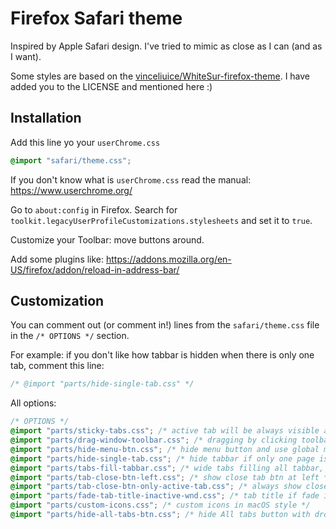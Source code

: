 # Firefox Safari theme

Inspired by Apple Safari design. I've tried to mimic as close as I can (and as I want).

Some styles are based on the [vinceliuice/WhiteSur-firefox-theme](https://github.com/vinceliuice/WhiteSur-firefox-theme/). 
I have added you to the LICENSE and mentioned here :)

## Installation
Add this line yo your `userChrome.css`
```css
@import "safari/theme.css";
```

If you don't know what is `userChrome.css` read the manual: https://www.userchrome.org/

Go to `about:config` in Firefox.
Search for `toolkit.legacyUserProfileCustomizations.stylesheets` and set it to `true`.

Customize your Toolbar: move buttons around.

Add some plugins like: https://addons.mozilla.org/en-US/firefox/addon/reload-in-address-bar/

## Customization

You can comment out (or comment in!) lines from the `safari/theme.css` file in the `/* OPTIONS */` section.

For example: if you don't like how tabbar is hidden when there is only one tab, comment this line:
```css
/* @import "parts/hide-single-tab.css" */
```
All options:
```css
/* OPTIONS */
@import "parts/sticky-tabs.css"; /* active tab will be always visible at the edge of the window  */
@import "parts/drag-window-toolbar.css"; /* dragging by clicking toolbar */
@import "parts/hide-menu-btn.css"; /* hide menu button and use global menu instead */
@import "parts/hide-single-tab.css"; /* hide tabbar if only one page is opened */
@import "parts/tabs-fill-tabbar.css"; /* wide tabs filling all tabbar, no max-width */
@import "parts/tab-close-btn-left.css"; /* show close tab btn at left */
@import "parts/tab-close-btn-only-active-tab.css"; /* always show close btn only on active tab, and on hover on others */
@import "parts/fade-tab-title-inactive-wnd.css"; /* tab title if fade in grey if window is not focused */
@import "parts/custom-icons.css"; /* custom icons in macOS style */
@import "parts/hide-all-tabs-btn.css"; /* hide All tabs button with drop down menu */
```
